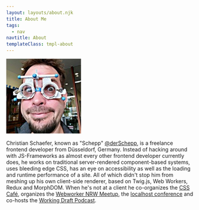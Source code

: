 ```yaml
---
layout: layouts/about.njk
title: About Me
tags:
  - nav
navtitle: About
templateClass: tmpl-about
---
```


![me with weird glasses on my head](/img/schepp-2019.jpg)

Christian Schaefer, known as "Schepp" [@derSchepp](https://twitter.com/derSchepp), is a freelance frontend developer from Düsseldorf, Germany. Instead of hacking around with JS-Frameworks as almost every other frontend developer currently does, he works on traditional server-rendered component-based systems, uses bleeding edge CSS, has an eye on accessibility as well as the loading and runtime performance of a site. All of which didn't stop him from meshing up his own client-side renderer, based on Twig.js, Web Workers, Redux and MorphDOM. When he's not at a client he co-organizes the [CSS Café](https://www.meetup.com/CSS-Cafe/), organizes the [Webworker NRW Meetup](https://www.meetup.com/Webworker-NRW/), the [localhost conference](https://localhost.engineering/) and co-hosts the [Working Draft Podcast](https://workingdraft.de/).
